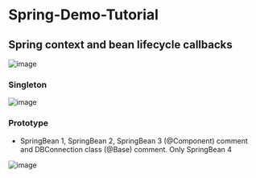 # Spring-Demo-Tutorial 

## Spring context and bean lifecycle callbacks

![image](https://github.com/Mindula-Dilthushan/Spring-Demo-Tutorial/blob/master/assets/Spring%20context%20and%20bean%20lifecycle%20callbacks.png)

### Singleton

![image](https://github.com/Mindula-Dilthushan/Spring-Demo-Tutorial/blob/master/assets/singleton.jpg)


### Prototype

* SpringBean 1, SpringBean 2, SpringBean 3 (@Component) comment and DBConnection class (@Base) comment. Only SpringBean 4

![image](https://github.com/Mindula-Dilthushan/Spring-Demo-Tutorial/blob/master/assets/prototype.jpg)






